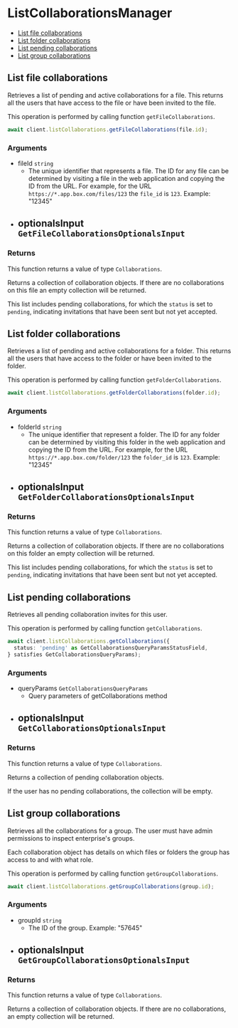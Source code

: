 # ListCollaborationsManager

- [List file collaborations](#list-file-collaborations)
- [List folder collaborations](#list-folder-collaborations)
- [List pending collaborations](#list-pending-collaborations)
- [List group collaborations](#list-group-collaborations)

## List file collaborations

Retrieves a list of pending and active collaborations for a
file. This returns all the users that have access to the file
or have been invited to the file.

This operation is performed by calling function `getFileCollaborations`.

```ts
await client.listCollaborations.getFileCollaborations(file.id);
```

### Arguments

- fileId `string`
  - The unique identifier that represents a file. The ID for any file can be determined by visiting a file in the web application and copying the ID from the URL. For example, for the URL `https://*.app.box.com/files/123` the `file_id` is `123`. Example: "12345"
- optionalsInput `GetFileCollaborationsOptionalsInput`
  -

### Returns

This function returns a value of type `Collaborations`.

Returns a collection of collaboration objects. If there are no
collaborations on this file an empty collection will be returned.

This list includes pending collaborations, for which the `status`
is set to `pending`, indicating invitations that have been sent but not
yet accepted.

## List folder collaborations

Retrieves a list of pending and active collaborations for a
folder. This returns all the users that have access to the folder
or have been invited to the folder.

This operation is performed by calling function `getFolderCollaborations`.

```ts
await client.listCollaborations.getFolderCollaborations(folder.id);
```

### Arguments

- folderId `string`
  - The unique identifier that represent a folder. The ID for any folder can be determined by visiting this folder in the web application and copying the ID from the URL. For example, for the URL `https://*.app.box.com/folder/123` the `folder_id` is `123`. Example: "12345"
- optionalsInput `GetFolderCollaborationsOptionalsInput`
  -

### Returns

This function returns a value of type `Collaborations`.

Returns a collection of collaboration objects. If there are no
collaborations on this folder an empty collection will be returned.

This list includes pending collaborations, for which the `status`
is set to `pending`, indicating invitations that have been sent but not
yet accepted.

## List pending collaborations

Retrieves all pending collaboration invites for this user.

This operation is performed by calling function `getCollaborations`.

```ts
await client.listCollaborations.getCollaborations({
  status: 'pending' as GetCollaborationsQueryParamsStatusField,
} satisfies GetCollaborationsQueryParams);
```

### Arguments

- queryParams `GetCollaborationsQueryParams`
  - Query parameters of getCollaborations method
- optionalsInput `GetCollaborationsOptionalsInput`
  -

### Returns

This function returns a value of type `Collaborations`.

Returns a collection of pending collaboration objects.

If the user has no pending collaborations, the collection
will be empty.

## List group collaborations

Retrieves all the collaborations for a group. The user
must have admin permissions to inspect enterprise's groups.

Each collaboration object has details on which files or
folders the group has access to and with what role.

This operation is performed by calling function `getGroupCollaborations`.

```ts
await client.listCollaborations.getGroupCollaborations(group.id);
```

### Arguments

- groupId `string`
  - The ID of the group. Example: "57645"
- optionalsInput `GetGroupCollaborationsOptionalsInput`
  -

### Returns

This function returns a value of type `Collaborations`.

Returns a collection of collaboration objects. If there are no
collaborations, an empty collection will be returned.
